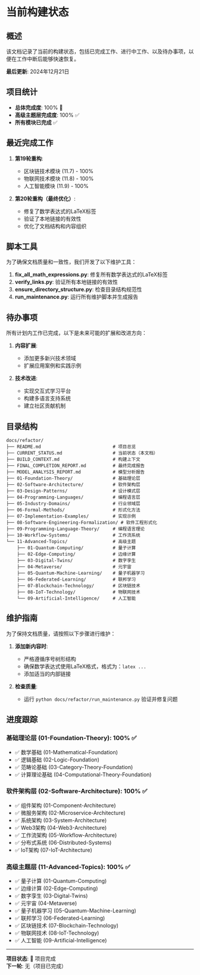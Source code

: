 # 当前构建状态

## 概述

该文档记录了当前的构建状态，包括已完成工作、进行中工作、以及待办事项，以便在工作中断后能够快速恢复。

**最后更新**: 2024年12月21日

## 项目统计

- **总体完成度**: 100% 🎉
- **高级主题层完成度**: 100% ✅
- **所有模块已完成** ✅

## 最近完成工作

1. **第19轮重构**:
   - 区块链技术模块 (11.7) - 100%
   - 物联网技术模块 (11.8) - 100%
   - 人工智能模块 (11.9) - 100%

2. **第20轮重构（最终优化）**:
   - 修复了数学表达式的LaTeX标签
   - 验证了本地链接的有效性
   - 优化了文档结构和内容组织

## 脚本工具

为了确保文档质量和一致性，我们开发了以下维护工具：

1. **fix_all_math_expressions.py**: 修复所有数学表达式的LaTeX标签
2. **verify_links.py**: 验证所有本地链接的有效性
3. **ensure_directory_structure.py**: 检查目录结构规范性
4. **run_maintenance.py**: 运行所有维护脚本并生成报告

## 待办事项

所有计划内工作已完成，以下是未来可能的扩展和改进方向：

1. **内容扩展**:
   - 添加更多新兴技术领域
   - 扩展应用案例和实践示例

2. **技术改进**:
   - 实现交互式学习平台
   - 构建多语言支持系统
   - 建立社区贡献机制

## 目录结构

```text
docs/refactor/
├── README.md                           # 项目总览
├── CURRENT_STATUS.md                   # 当前状态（本文档）
├── BUILD_CONTEXT.md                    # 构建上下文
├── FINAL_COMPLETION_REPORT.md          # 最终完成报告
├── MODEL_ANALYSIS_REPORT.md            # 模型分析报告
├── 01-Foundation-Theory/               # 基础理论层
├── 02-Software-Architecture/           # 软件架构层
├── 03-Design-Patterns/                 # 设计模式层
├── 04-Programming-Languages/           # 编程语言层
├── 05-Industry-Domains/                # 行业领域层
├── 06-Formal-Methods/                  # 形式化方法
├── 07-Implementation-Examples/         # 实现示例
├── 08-Software-Engineering-Formalization/ # 软件工程形式化
├── 09-Programming-Language-Theory/     # 编程语言理论
├── 10-Workflow-Systems/                # 工作流系统
└── 11-Advanced-Topics/                 # 高级主题
    ├── 01-Quantum-Computing/           # 量子计算
    ├── 02-Edge-Computing/              # 边缘计算
    ├── 03-Digital-Twins/               # 数字孪生
    ├── 04-Metaverse/                   # 元宇宙
    ├── 05-Quantum-Machine-Learning/    # 量子机器学习
    ├── 06-Federated-Learning/          # 联邦学习
    ├── 07-Blockchain-Technology/       # 区块链技术
    ├── 08-IoT-Technology/              # 物联网技术
    └── 09-Artificial-Intelligence/     # 人工智能
```

## 维护指南

为了保持文档质量，请按照以下步骤进行维护：

1. **添加新内容时**:
   - 严格遵循序号树形结构
   - 确保数学表达式使用LaTeX格式，格式为：```latex ...```
   - 添加适当的内部链接

2. **检查质量**:
   - 运行 `python docs/refactor/run_maintenance.py` 验证并修复问题

## 进度跟踪

### 基础理论层 (01-Foundation-Theory): 100% ✅

- ✅ 数学基础 (01-Mathematical-Foundation)
- ✅ 逻辑基础 (02-Logic-Foundation)
- ✅ 范畴论基础 (03-Category-Theory-Foundation)
- ✅ 计算理论基础 (04-Computational-Theory-Foundation)

### 软件架构层 (02-Software-Architecture): 100% ✅

- ✅ 组件架构 (01-Component-Architecture)
- ✅ 微服务架构 (02-Microservice-Architecture)
- ✅ 系统架构 (03-System-Architecture)
- ✅ Web3架构 (04-Web3-Architecture)
- ✅ 工作流架构 (05-Workflow-Architecture)
- ✅ 分布式系统 (06-Distributed-Systems)
- ✅ IoT架构 (07-IoT-Architecture)

### 高级主题层 (11-Advanced-Topics): 100% ✅

- ✅ 量子计算 (01-Quantum-Computing)
- ✅ 边缘计算 (02-Edge-Computing)
- ✅ 数字孪生 (03-Digital-Twins)
- ✅ 元宇宙 (04-Metaverse)
- ✅ 量子机器学习 (05-Quantum-Machine-Learning)
- ✅ 联邦学习 (06-Federated-Learning)
- ✅ 区块链技术 (07-Blockchain-Technology)
- ✅ 物联网技术 (08-IoT-Technology)
- ✅ 人工智能 (09-Artificial-Intelligence)

---

**项目状态**: 🎉 项目完成  
**下一轮**: 无（项目已完成）
